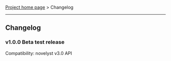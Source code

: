 [Project home page](index) > Changelog

------------------------------------------------------------------------

## Changelog

### v1.0.0 Beta test release

Compatibility: novelyst v3.0 API



